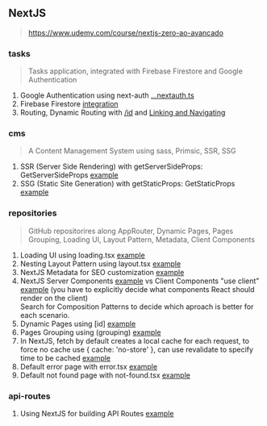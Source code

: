 ## NextJS
> https://www.udemy.com/course/nextjs-zero-ao-avancado

### tasks
> Tasks application, integrated with Firebase Firestore and Google Authentication
1. Google Authentication using next-auth [...nextauth.ts](https://github.com/jackanakin/nextjs-udemy/blob/main/tasks/src/pages/api/auth/%5B...nextauth%5D.ts)
2. Firebase Firestore [integration](https://github.com/jackanakin/nextjs-udemy/blob/main/tasks/src/services/firebaseConnection.ts)
3. Routing, Dynamic Routing with [/id](https://github.com/jackanakin/nextjs-udemy/blob/main/tasks/src/pages/task/%5Bid%5D.tsx) and [Linking and Navigating](https://github.com/jackanakin/nextjs-udemy/blob/main/tasks/src/pages/dashboard/index.tsx)

### cms
> A Content Management System using sass, Primsic, SSR, SSG
1. SSR (Server Side Rendering) with getServerSideProps: GetServerSideProps [example](https://github.com/jackanakin/nextjs-udemy/blob/main/cms/src/pages/posts/%5Bslug%5D.tsx)
2. SSG (Static Site Generation) with getStaticProps: GetStaticProps [example](https://github.com/jackanakin/nextjs-udemy/blob/main/cms/src/pages/posts/index.tsx)

### repositories
> GitHub repositorires along AppRouter, Dynamic Pages, Pages Grouping, Loading UI, Layout Pattern, Metadata, Client Components 
1. Loading UI using loading.tsx [example](https://github.com/jackanakin/nextjs-udemy/blob/main/repositories/src/app/loading.tsx)
2. Nesting Layout Pattern using layout.tsx [example](https://github.com/jackanakin/nextjs-udemy/blob/main/repositories/src/app/(site)/dashboard/layout.tsx)
3. NextJS Metadata for SEO customization [example](https://github.com/jackanakin/nextjs-udemy/blob/main/repositories/src/app/layout.tsx)
4. NextJS Server Components [example](https://github.com/jackanakin/nextjs-udemy/blob/main/repositories/src/app/repositorios/%5Bid%5D/page.tsx) vs Client Components "use client" [example](https://github.com/jackanakin/nextjs-udemy/blob/main/repositories/src/app/repositorios/page.tsx) (you have to explicitly decide what components React should render on the client) <br> Search for Composition Patterns to decide which aproach is better for each scenario.
5. Dynamic Pages using \[id\] [example](https://github.com/jackanakin/nextjs-udemy/tree/main/repositories/src/app/repositorios/%5Bid%5D)
6. Pages Grouping using (grouping) [example](https://github.com/jackanakin/nextjs-udemy/tree/main/repositories/src/app/(admin))
7. In NextJS, fetch by default creates a local cache for each request, to force no cache use { cache: 'no-store' }, can use revalidate to specify time to be cached [example](https://github.com/jackanakin/nextjs-udemy/blob/main/repositories/src/app/page.tsx)
8. Default error page with error.tsx [example](https://github.com/jackanakin/nextjs-udemy/blob/main/repositories/src/app/error.tsx)
9. Default not found page with not-found.tsx [example](https://github.com/jackanakin/nextjs-udemy/blob/main/repositories/src/app/not-found.tsx)

### api-routes
1. Using NextJS for building API Routes [example](https://github.com/jackanakin/nextjs-udemy/blob/main/api-routes/src/app/api/tarefas/route.ts)
